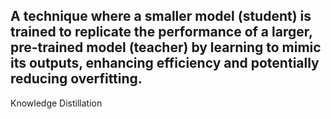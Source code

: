 A technique where a smaller model (student) is trained to replicate the performance of a larger, pre-trained model (teacher) by learning to mimic its outputs, enhancing efficiency and potentially reducing overfitting.
---
Knowledge Distillation
